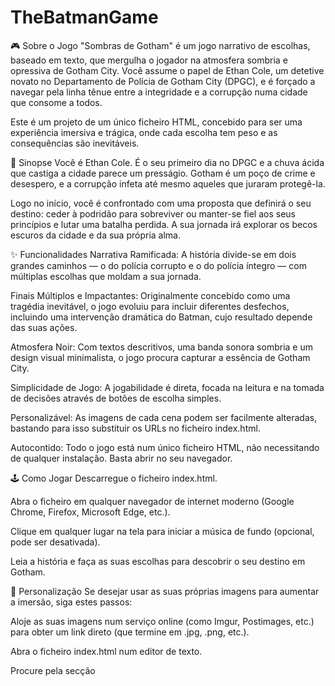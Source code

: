 # TheBatmanGame

🎮 Sobre o Jogo
"Sombras de Gotham" é um jogo narrativo de escolhas, baseado em texto, que mergulha o jogador na atmosfera sombria e opressiva de Gotham City. Você assume o papel de Ethan Cole, um detetive novato no Departamento de Polícia de Gotham City (DPGC), e é forçado a navegar pela linha tênue entre a integridade e a corrupção numa cidade que consome a todos.

Este é um projeto de um único ficheiro HTML, concebido para ser uma experiência imersiva e trágica, onde cada escolha tem peso e as consequências são inevitáveis.

📖 Sinopse
Você é Ethan Cole. É o seu primeiro dia no DPGC e a chuva ácida que castiga a cidade parece um presságio. Gotham é um poço de crime e desespero, e a corrupção infeta até mesmo aqueles que juraram protegê-la.

Logo no início, você é confrontado com uma proposta que definirá o seu destino: ceder à podridão para sobreviver ou manter-se fiel aos seus princípios e lutar uma batalha perdida. A sua jornada irá explorar os becos escuros da cidade e da sua própria alma.

✨ Funcionalidades
Narrativa Ramificada: A história divide-se em dois grandes caminhos — o do polícia corrupto e o do polícia íntegro — com múltiplas escolhas que moldam a sua jornada.

Finais Múltiplos e Impactantes: Originalmente concebido como uma tragédia inevitável, o jogo evoluiu para incluir diferentes desfechos, incluindo uma intervenção dramática do Batman, cujo resultado depende das suas ações.

Atmosfera Noir: Com textos descritivos, uma banda sonora sombria e um design visual minimalista, o jogo procura capturar a essência de Gotham City.

Simplicidade de Jogo: A jogabilidade é direta, focada na leitura e na tomada de decisões através de botões de escolha simples.

Personalizável: As imagens de cada cena podem ser facilmente alteradas, bastando para isso substituir os URLs no ficheiro index.html.

Autocontido: Todo o jogo está num único ficheiro HTML, não necessitando de qualquer instalação. Basta abrir no seu navegador.

🕹️ Como Jogar
Descarregue o ficheiro index.html.

Abra o ficheiro em qualquer navegador de internet moderno (Google Chrome, Firefox, Microsoft Edge, etc.).

Clique em qualquer lugar na tela para iniciar a música de fundo (opcional, pode ser desativada).

Leia a história e faça as suas escolhas para descobrir o seu destino em Gotham.

🎨 Personalização
Se desejar usar as suas próprias imagens para aumentar a imersão, siga estes passos:

Aloje as suas imagens num serviço online (como Imgur, Postimages, etc.) para obter um link direto (que termine em .jpg, .png, etc.).

Abra o ficheiro index.html num editor de texto.

Procure pela secção <script> no final do ficheiro.

Dentro da variável const story, localize a cena que deseja alterar.

Substitua o URL no campo image: pelo link da sua imagem.

Este jogo é um projeto de fã, criado como uma homenagem ao universo sombrio e complexo do Batman e de Gotham City.
